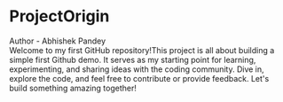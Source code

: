 # ProjectOrigin
Author - Abhishek Pandey
<br> 
Welcome to my first GitHub repository!This project is all about building a simple first Github demo. It serves as my starting point for learning, experimenting, and sharing ideas with the coding community. Dive in, explore the code, and feel free to contribute or provide feedback. Let's build something amazing together!
